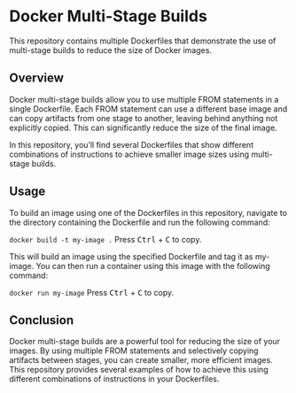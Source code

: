 # **Docker Multi-Stage Builds**

This repository contains multiple Dockerfiles that demonstrate the use of multi-stage builds to reduce the size of Docker images.

## **Overview**

Docker multi-stage builds allow you to use multiple FROM statements in a single Dockerfile. Each FROM statement can use a different base image and can copy artifacts from one stage to another, leaving behind anything not explicitly copied. This can significantly reduce the size of the final image.

In this repository, you’ll find several Dockerfiles that show different combinations of instructions to achieve smaller image sizes using multi-stage builds.

## **Usage**

To build an image using one of the Dockerfiles in this repository, navigate to the directory containing the Dockerfile and run the following command:

``` docker build -t my-image . ```     Press <kbd>Ctrl</kbd> + <kbd>C</kbd> to copy.



This will build an image using the specified Dockerfile and tag it as my-image. You can then run a container using this image with the following command:

``` docker run my-image ```           Press <kbd>Ctrl</kbd> + <kbd>C</kbd> to copy.


## **Conclusion**

Docker multi-stage builds are a powerful tool for reducing the size of your images. By using multiple FROM statements and selectively copying artifacts between stages, you can create smaller, more efficient images. This repository provides several examples of how to achieve this using different combinations of instructions in your Dockerfiles.
